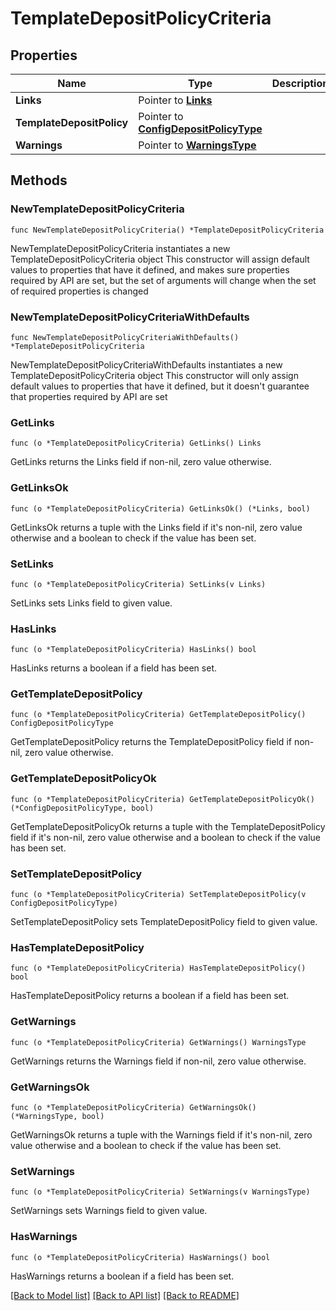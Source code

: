 # TemplateDepositPolicyCriteria

## Properties

Name | Type | Description | Notes
------------ | ------------- | ------------- | -------------
**Links** | Pointer to [**Links**](Links.md) |  | [optional] 
**TemplateDepositPolicy** | Pointer to [**ConfigDepositPolicyType**](ConfigDepositPolicyType.md) |  | [optional] 
**Warnings** | Pointer to [**WarningsType**](WarningsType.md) |  | [optional] 

## Methods

### NewTemplateDepositPolicyCriteria

`func NewTemplateDepositPolicyCriteria() *TemplateDepositPolicyCriteria`

NewTemplateDepositPolicyCriteria instantiates a new TemplateDepositPolicyCriteria object
This constructor will assign default values to properties that have it defined,
and makes sure properties required by API are set, but the set of arguments
will change when the set of required properties is changed

### NewTemplateDepositPolicyCriteriaWithDefaults

`func NewTemplateDepositPolicyCriteriaWithDefaults() *TemplateDepositPolicyCriteria`

NewTemplateDepositPolicyCriteriaWithDefaults instantiates a new TemplateDepositPolicyCriteria object
This constructor will only assign default values to properties that have it defined,
but it doesn't guarantee that properties required by API are set

### GetLinks

`func (o *TemplateDepositPolicyCriteria) GetLinks() Links`

GetLinks returns the Links field if non-nil, zero value otherwise.

### GetLinksOk

`func (o *TemplateDepositPolicyCriteria) GetLinksOk() (*Links, bool)`

GetLinksOk returns a tuple with the Links field if it's non-nil, zero value otherwise
and a boolean to check if the value has been set.

### SetLinks

`func (o *TemplateDepositPolicyCriteria) SetLinks(v Links)`

SetLinks sets Links field to given value.

### HasLinks

`func (o *TemplateDepositPolicyCriteria) HasLinks() bool`

HasLinks returns a boolean if a field has been set.

### GetTemplateDepositPolicy

`func (o *TemplateDepositPolicyCriteria) GetTemplateDepositPolicy() ConfigDepositPolicyType`

GetTemplateDepositPolicy returns the TemplateDepositPolicy field if non-nil, zero value otherwise.

### GetTemplateDepositPolicyOk

`func (o *TemplateDepositPolicyCriteria) GetTemplateDepositPolicyOk() (*ConfigDepositPolicyType, bool)`

GetTemplateDepositPolicyOk returns a tuple with the TemplateDepositPolicy field if it's non-nil, zero value otherwise
and a boolean to check if the value has been set.

### SetTemplateDepositPolicy

`func (o *TemplateDepositPolicyCriteria) SetTemplateDepositPolicy(v ConfigDepositPolicyType)`

SetTemplateDepositPolicy sets TemplateDepositPolicy field to given value.

### HasTemplateDepositPolicy

`func (o *TemplateDepositPolicyCriteria) HasTemplateDepositPolicy() bool`

HasTemplateDepositPolicy returns a boolean if a field has been set.

### GetWarnings

`func (o *TemplateDepositPolicyCriteria) GetWarnings() WarningsType`

GetWarnings returns the Warnings field if non-nil, zero value otherwise.

### GetWarningsOk

`func (o *TemplateDepositPolicyCriteria) GetWarningsOk() (*WarningsType, bool)`

GetWarningsOk returns a tuple with the Warnings field if it's non-nil, zero value otherwise
and a boolean to check if the value has been set.

### SetWarnings

`func (o *TemplateDepositPolicyCriteria) SetWarnings(v WarningsType)`

SetWarnings sets Warnings field to given value.

### HasWarnings

`func (o *TemplateDepositPolicyCriteria) HasWarnings() bool`

HasWarnings returns a boolean if a field has been set.


[[Back to Model list]](../README.md#documentation-for-models) [[Back to API list]](../README.md#documentation-for-api-endpoints) [[Back to README]](../README.md)


